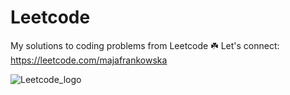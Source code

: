 # Leetcode
My solutions to coding problems from Leetcode
 ☘️ Let's connect: https://leetcode.com/majafrankowska

![Leetcode_logo](https://github.com/majafrankowska/Leetcode/assets/86436235/90a3cff7-816e-4f5f-ba5a-9c4e696d47f8)

